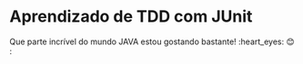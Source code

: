 <h1>Aprendizado de TDD com JUnit</h1>

<p>Que parte incrível do mundo JAVA estou gostando bastante! :heart_eyes: 😊 : </p>

